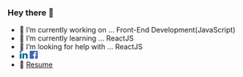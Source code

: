 ### Hey there 👋


- 🔭 I’m currently working on ... Front-End Development(JavaScript)
- 🌱 I’m currently learning ... ReactJS
- 🤔 I’m looking for help with ... ReactJS
- [<img src="https://github.com/tracyber/tracyber/blob/master/uploads/linkedin.png">](https://www.linkedin.com/in/teresa-louis-80974b1a0/)     [<img src="https://github.com/tracyber/tracyber/blob/master/uploads/facebook.png">](https://www.facebook.com/teresa.louis1/) 
- 📎 [Resume](https://drive.google.com/file/d/189U0RVsGexgRMrShA6coslR_9jhIZzG9/view?usp=sharing)


